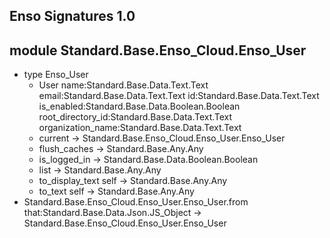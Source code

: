 ## Enso Signatures 1.0
## module Standard.Base.Enso_Cloud.Enso_User
- type Enso_User
    - User name:Standard.Base.Data.Text.Text email:Standard.Base.Data.Text.Text id:Standard.Base.Data.Text.Text is_enabled:Standard.Base.Data.Boolean.Boolean root_directory_id:Standard.Base.Data.Text.Text organization_name:Standard.Base.Data.Text.Text
    - current -> Standard.Base.Enso_Cloud.Enso_User.Enso_User
    - flush_caches -> Standard.Base.Any.Any
    - is_logged_in -> Standard.Base.Data.Boolean.Boolean
    - list -> Standard.Base.Any.Any
    - to_display_text self -> Standard.Base.Any.Any
    - to_text self -> Standard.Base.Any.Any
- Standard.Base.Enso_Cloud.Enso_User.Enso_User.from that:Standard.Base.Data.Json.JS_Object -> Standard.Base.Enso_Cloud.Enso_User.Enso_User
